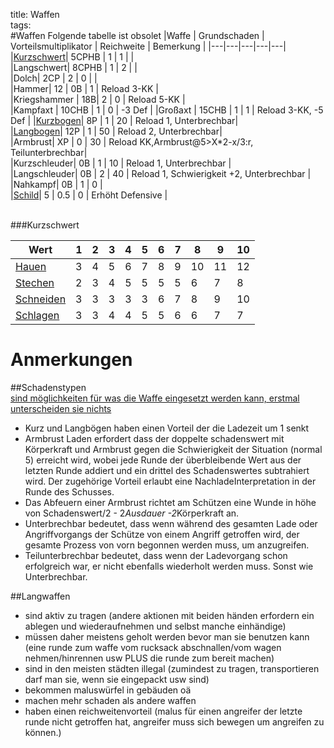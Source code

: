 title: Waffen  
tags:   
#Waffen
Folgende tabelle ist obsolet
|Waffe | Grundschaden | Vorteilsmultiplikator | Reichweite | Bemerkung |
|---|---|---|---|---|
|[Kurzschwert](shortsword)| 5CPHB | 1 | 1 |   |  
|Langschwert| 8CPHB | 1 | 2 |   |  
|Dolch|       2CP | 2 | 0  |   |  
|Hammer| 12 | 0B | 1 | Reload 3-KK |  
|Kriegshammer | 18B| 2 | 0  |  Reload 5-KK |  
|Kampfaxt | 10CHB | 1 | 0 | -3 Def |
|Großaxt | 15CHB | 1 | 1 | Reload 3-KK, -5 Def |
|[Kurzbogen](bows#shortbow)| 8P | 1 | 20 |   Reload 1, Unterbrechbar|  
|[Langbogen](bows#longbow)| 12P | 1 | 50 |   Reload 2, Unterbrechbar|  
|Armbrust| XP | 0 |  30 |  Reload KK,Armbrust@5>X*2-x/3:r, Teilunterbrechbar|  
|Kurzschleuder| 0B | 1 | 10 |  Reload 1, Unterbrechbar |  
|Langschleuder| 0B | 2 | 40 |  Reload 1, Schwierigkeit +2, Unterbrechbar |  
|Nahkampf| 0B | 1 | 0 |  
|[Schild](schools#schild)| 5 | 0.5 | 0 |   Erhöht Defensive |   
&nbsp;  

###Kurzschwert

| Wert                             | 1 | 2 | 3 | 4 | 5 | 6 | 7 | 8 | 9 | 10 |   
|---|---|---|---|---|---|---|---|---|---|---|  
| [Hauen](damage#h-hauen)          | 3 | 4 | 5 | 6 | 7 | 8 | 9 | 10 | 11 | 12 |   
| [Stechen](damage#p-stechen)        | 2 | 3 | 4 | 5 | 5 | 5 | 5 | 6 | 7 | 8 |   
| [Schneiden](weapons#c-schneiden) | 3 | 3 | 3 | 3 | 3 | 6 | 7 | 8 | 9 | 10 |   
| [Schlagen](damage#b-stumpf)      | 3 | 3 | 4 | 4 | 5 | 5 | 6 | 6 | 7 | 7 |   

# Anmerkungen  
##Schadenstypen  
[sind möglichkeiten für was die Waffe eingesetzt werden kann, erstmal unterscheiden sie nichts](damage)


* Kurz und Langbögen haben einen Vorteil der die Ladezeit um 1 senkt
* Armbrust Laden erfordert dass der doppelte schadenswert mit Körperkraft und Armbrust gegen die Schwierigkeit der Situation (normal 5) erreicht wird, wobei jede Runde der überbleibende Wert aus der letzten Runde addiert und ein drittel des Schadenswertes subtrahiert wird. Der zugehörige Vorteil erlaubt eine NachladeInterpretation in der Runde des Schusses.
* Das Abfeuern einer Armbrust richtet am Schützen eine Wunde in höhe von Schadenswert/2 - 2*Ausdauer -2*Körperkraft an.
* Unterbrechbar bedeutet, dass wenn während des gesamten Lade oder Angriffvorgangs der Schütze von einem Angriff getroffen wird, der gesamte Prozess von vorn begonnen werden muss, um anzugreifen.
* Teilunterbrechbar bedeutet, dass wenn der Ladevorgang schon erfolgreich war, er nicht ebenfalls wiederholt werden muss. Sonst wie Unterbrechbar.

##Langwaffen  
  
* sind aktiv zu tragen (andere aktionen mit beiden händen erfordern ein ablegen und wiederaufnehmen und selbst manche einhändige)
* müssen daher meistens geholt werden bevor man sie benutzen kann (eine runde zum waffe vom rucksack abschnallen/vom wagen nehmen/hinrennen usw PLUS die runde zum bereit machen)
* sind in den meisten städten illegal (zumindest zu tragen, transportieren darf man sie, wenn sie eingepackt usw sind)
* bekommen maluswürfel in gebäuden oä
* machen mehr schaden als andere waffen
* haben einen reichweitenvorteil (malus für einen angreifer der letzte runde nicht getroffen hat, angreifer muss sich bewegen um angreifen zu können.)